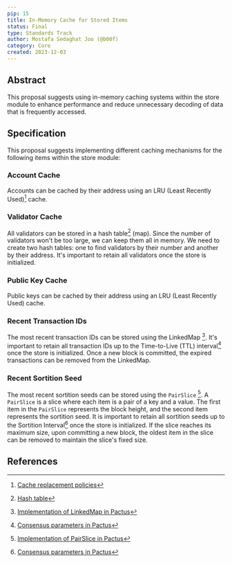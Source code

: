 ```yaml
---
pip: 15
title: In-Memory Cache for Stored Items
status: Final
type: Standards Track
author: Mostafa Sedaghat Joo (@b00f)
category: Core
created: 2023-12-03
---
```


## Abstract

This proposal suggests using in-memory caching systems within the store module to
enhance performance and reduce unnecessary decoding of data that is frequently accessed.

## Specification

This proposal suggests implementing different caching mechanisms for the following items within the store module:

### Account Cache

Accounts can be cached by their address using an LRU (Least Recently Used)[^1] cache.

### Validator Cache

All validators can be stored in a hash table[^2] (map). Since the number of validators won't be too large,
we can keep them all in memory.
We need to create two hash tables: one to find validators by their number and another by their address.
It's important to retain all validators once the store is initialized.

### Public Key Cache

Public keys can be cached by their address using an LRU (Least Recently Used) cache.

### Recent Transaction IDs

The most recent transaction IDs can be stored using the LinkedMap [^3].
It's important to retain all transaction IDs up to the Time-to-Live (TTL) interval[^4] once the store is initialized.
Once a new block is committed, the expired transactions can be removed from the LinkedMap.

### Recent Sortition Seed

The most recent sortition seeds can be stored using the `PairSlice` [^5].
A `PairSlice` is a slice where each item is a pair of a key and a value.
The first item in the `PairSlice` represents the block height, and the second item represents the sortition seed.
It is important to retain all sortition seeds up to the Sortition Interval[^4] once the store is initialized.
If the slice reaches its maximum size, upon committing a new block,
the oldest item in the slice can be removed to maintain the slice's fixed size.

## References

[^1]: [Cache replacement policies](https://en.wikipedia.org/wiki/Cache_replacement_policies)
[^2]: [Hash table](https://en.wikipedia.org/wiki/Hash_table)
[^3]: [Implementation of LinkedMap in Pactus](https://github.com/pactus-project/pactus/blob/main/util/linkedmap/linkedmap.go)
[^4]: [Consensus parameters in Pactus](https://docs.pactus.org/protocol/consensus/parameters/)
[^5]: [Implementation of PairSlice in Pactus](https://github.com/pactus-project/pactus/blob/main/util/pairslice/pairslice.go)
